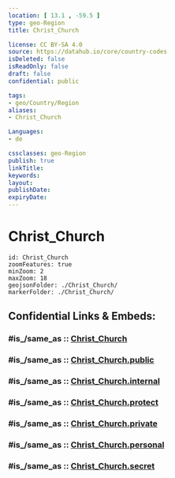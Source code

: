 ```yaml
---
location: [ 13.1 , -59.5 ] 
type: geo-Region
title: Christ_Church

license: CC BY-SA 4.0
source: https://datahub.io/core/country-codes
isDeleted: false
isReadOnly: false
draft: false
confidential: public

tags:
- geo/Country/Region
aliases:
- Christ_Church

Languages:
- de

cssclasses: geo-Region
publish: true
linkTitle: 
keywords: 
layout: 
publishDate: 
expiryDate: 
---
```


# Christ_Church

```leaflet
id: Christ_Church
zoomFeatures: true 
minZoom: 2 
maxZoom: 18
geojsonFolder: ./Christ_Church/
markerFolder: ./Christ_Church/
```


## Confidential Links & Embeds: 

### #is_/same_as :: [Christ_Church](/_Standards/Earth/Continent/America~Caribbean/Barbados/Provinces~Barbados/Christ_Church.md) 

### #is_/same_as :: [Christ_Church.public](/_public/Earth/Continent/America~Caribbean/Barbados/Provinces~Barbados/Christ_Church.public.md) 

### #is_/same_as :: [Christ_Church.internal](/_internal/Earth/Continent/America~Caribbean/Barbados/Provinces~Barbados/Christ_Church.internal.md) 

### #is_/same_as :: [Christ_Church.protect](/_protect/Earth/Continent/America~Caribbean/Barbados/Provinces~Barbados/Christ_Church.protect.md) 

### #is_/same_as :: [Christ_Church.private](/_private/Earth/Continent/America~Caribbean/Barbados/Provinces~Barbados/Christ_Church.private.md) 

### #is_/same_as :: [Christ_Church.personal](/_personal/Earth/Continent/America~Caribbean/Barbados/Provinces~Barbados/Christ_Church.personal.md) 

### #is_/same_as :: [Christ_Church.secret](/_secret/Earth/Continent/America~Caribbean/Barbados/Provinces~Barbados/Christ_Church.secret.md)

